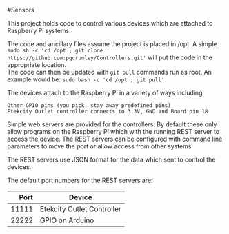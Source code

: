 #Sensors

This project holds code to control various devices which are
attached to Raspberry Pi systems.

The code and ancillary files assume the project is placed in /opt.  A simple 
  `sudo sh -c 'cd /opt ; git clone https://github.com:pgcrumley/Controllers.git'`
will put the code in the appropriate location.  
The code can then be updated with `git pull` commands run as root.
An example would be: `sudo bash -c 'cd /opt ; git pull'`
  
The devices attach to the Raspberry Pi in a variety of ways including:

    Other GPIO pins (you pick, stay away predefined pins)
    Etekcity Outlet controller connects to 3.3V, GND and Board pin 18
    
Simple web servers are provided for the controllers.  By default these 
only allow programs on the Raspberry Pi which with the running REST server to 
access the device.  The REST servers can be configured with command line
parameters to move the port or allow access from other systems.

The REST servers use JSON format for the data which sent to control
the devices.  

The default port numbers for the REST servers are:

  Port | Device
  -----: | -------
  11111 | Etekcity Outlet Controller
  22222 | GPIO on Arduino
  
  
